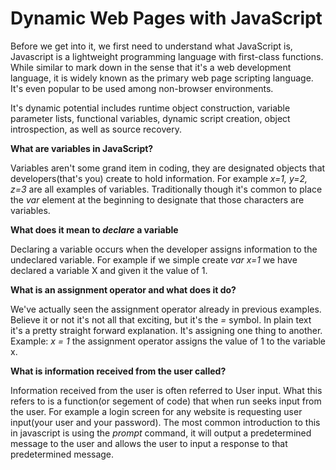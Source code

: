 
# Dynamic Web Pages with JavaScript

Before we get into it, we first need to understand what JavaScript is, Javascript is a lightweight programming language with first-class functions. While similar to mark down in the sense that it's a web development language, it is widely known as the primary web page scripting language. It's even popular to be used among non-browser environments.

It's dynamic potential includes runtime object construction, variable parameter lists, functional variables, dynamic script creation, object introspection, as well as source recovery.

**What are variables in JavaScript?**

Variables aren't some grand item in coding, they are designated objects that developers(that's you) create to hold information. For example *x=1, y=2, z=3* are all examples of variables. Traditionally though it's common to place the *var* element at the beginning to designate that those characters are variables.

**What does it mean to *declare* a variable**

Declaring a variable occurs when the developer assigns information to the undeclared variable. For example if we simple create *var x=1* we have declared a variable X and given it the value of 1.

**What is an assignment operator and what does it do?**

We've actually seen the assignment operator already in  previous examples. Believe it or not it's not all that exciting, but it's the *=* symbol. In plain text it's a pretty straight forward explanation. It's assigning one thing to another. Example: *x = 1* the assignment operator assigns the value of 1 to the variable x.

**What is information received from the user called?**

Information received from the user is often referred to User input. What this refers to is a function(or segement of code) that when run seeks input from the user. For example a login screen for any website is requesting user input(your user and your password). The most common introduction to this in javascript is using the *prompt* command, it will output a predetermined message to the user and allows the user to input a response to that predetermined message.